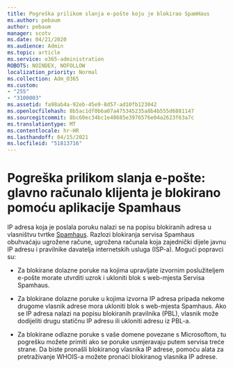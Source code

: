 ```yaml
---
title: Pogreška prilikom slanja e-pošte koju je blokirao SpamHaus
ms.author: pebaum
author: pebaum
manager: scotv
ms.date: 04/21/2020
ms.audience: Admin
ms.topic: article
ms.service: o365-administration
ROBOTS: NOINDEX, NOFOLLOW
localization_priority: Normal
ms.collection: Adm_O365
ms.custom:
- "255"
- "3100003"
ms.assetid: fa98ab4a-92eb-45e9-8d57-ad10fb123042
ms.openlocfilehash: 8b5ac1df0b6a07a475345235a8b4b555d6881147
ms.sourcegitcommit: 8bc60ec34bc1e40685e3976576e04a2623f63a7c
ms.translationtype: MT
ms.contentlocale: hr-HR
ms.lasthandoff: 04/15/2021
ms.locfileid: "51813716"
---
```

# <a name="error-sending-email-client-host-blocked-using-spamhaus"></a>Pogreška prilikom slanja e-pošte: glavno računalo klijenta je blokirano pomoću aplikacije Spamhaus

IP adresa koja je poslala poruku nalazi se na popisu blokiranih adresa u vlasništvu tvrtke [Spamhaus](https://go.microsoft.com/fwlink/p/?linkid=123245). Razlozi blokiranja servisa Spamhaus obuhvaćaju ugrožene račune, ugrožena računala koja zajednički dijele javnu IP adresu i pravilnike davatelja internetskih usluga (ISP-a). Mogući popravci su:
  
- Za blokirane dolazne poruke na kojima upravljate izvornim poslužiteljem e-pošte morate utvrditi uzrok i ukloniti blok s web-mjesta Servisa Spamhaus.

- Za blokirane dolazne poruke u kojima izvorna IP adresa pripada nekome drugome vlasnik adrese mora ukloniti blok s web-mjesta Spamhaus. Ako se IP adresa nalazi na popisu blokiranih pravilnika (PBL), vlasnik može dodijeliti drugu statičnu IP adresu ili ukloniti adresu iz PBL-a.

- Za blokirane odlazne poruke s vaše domene povezane s Microsoftom, tu pogrešku možete primiti ako se poruke usmjeravaju putem servisa treće strane. Da biste pronašli blokiranog vlasnika IP adrese, pomoću alata za pretraživanje WHOIS-a možete pronaći blokiranog vlasnika IP adrese.
